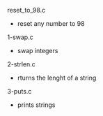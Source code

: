 reset_to_98.c
* reset any number to 98

1-swap.c
* swap integers

2-strlen.c
* rturns the lenght of a string

3-puts.c
* prints strings


